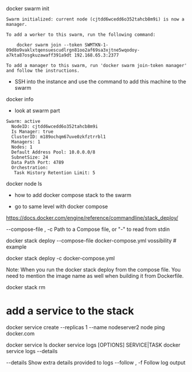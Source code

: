 docker swarm init
```
Swarm initialized: current node (cjtdd6wcedd6o352tahcb8m9i) is now a manager.

To add a worker to this swarm, run the following command:

    docker swarm join --token SWMTKN-1-09d8o9vaklxtqensuescudlrgn81oo2af69sa3xjtne5wqodoy-a7kta87osgkuzawaff391a9dt 192.168.65.3:2377

To add a manager to this swarm, run 'docker swarm join-token manager' and follow the instructions.
```

- SSH into the instance and use the command to add this machine to the swarm

docker info

- look at swarm part

```
Swarm: active
  NodeID: cjtdd6wcedd6o352tahcb8m9i
  Is Manager: true
  ClusterID: m189ochqm67uve0zkfztrrbl1
  Managers: 1
  Nodes: 1
  Default Address Pool: 10.0.0.0/8
  SubnetSize: 24
  Data Path Port: 4789
  Orchestration:
   Task History Retention Limit: 5
```

docker node ls

- how to add docker compose stack to the swarm

- go to same level with docker compose


https://docs.docker.com/engine/reference/commandline/stack_deploy/

--compose-file , -c		Path to a Compose file, or "-" to read from stdin

docker stack deploy --compose-file docker-compose.yml vossibility  # example

docker stack deploy -c docker-compose.yml <stackName>

Note: When you run the docker stack deploy from the compose file. You need to mention the image name as well when building it from Dockerfile.

docker stack rm <stackName>


# add a service to the stack
docker service create --replicas 1 --name nodeserver2 node ping docker.com


docker service ls
docker service logs [OPTIONS] SERVICE|TASK
docker service logs --details <service>

--details		Show extra details provided to logs
--follow , -f		Follow log output